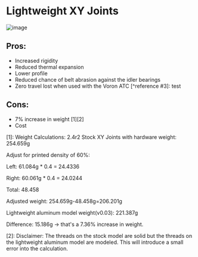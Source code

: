 # Lightweight XY Joints

![image](https://user-images.githubusercontent.com/104525636/179417942-0a88ca0e-ee5f-4aaa-84ac-57b2c0bef763.png)

## Pros: 
- Increased rigidity
- Reduced thermal expansion 
- Lower profile 
- Reduced chance of belt abrasion against the idler bearings
- Zero travel lost when used with the Voron ATC [^reference #3]: test

## Cons: 
- 7% increase in weight [1][2]
- Cost

[1]: Weight Calculations: 2.4r2 Stock XY Joints with hardware weight: 254.659g


Adjust for printed density of 60%:

Left: 61.084g * 0.4 = 24.4336 

Right: 60.061g * 0.4 = 24.0244 

Total: 48.458


Adjusted weight: 254.659g-48.458g=206.201g


Lightweight aluminum model weight(v0.03): 221.387g


Difference: 15.186g -> that's a 7.36% increase in weight.


[2]: Disclaimer: The threads on the stock model are solid but the threads on the lightweight aluminum model are modeled. This will introduce a small error into the calculation.

